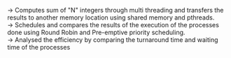 → Computes sum of "N" integers through multi threading and transfers the results to another memory location using shared memory and pthreads. 
<br>
→ Schedules and compares the results of the execution of the processes done using Round Robin and Pre-emptive priority scheduling. 
<br>
→ Analysed the efficiency by comparing the turnaround time and waiting time of the processes
